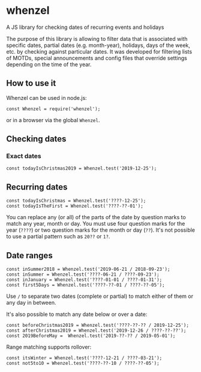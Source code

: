 # whenzel
A JS library for checking dates of recurring events and holidays

The purpose of this library is allowing to filter data that is associated with specific dates,
partial dates (e.g. month-year), holidays, days of the week, etc. by checking against particular
dates. It was developed for filtering lists of MOTDs, special announcements and config files
that override settings depending on the time of the year.

## How to use it

Whenzel can be used in node.js:

```
const Whenzel = require('whenzel');
```

or in a browser via the global `Whenzel`.

## Checking dates

### Exact dates

```
const todayIsChristmas2019 = Whenzel.test('2019-12-25');
``` 

## Recurring dates

```
const todayIsChristmas = Whenzel.test('????-12-25');
const todayIsTheFirst = Whenzel.test('????-??-01');
``` 

You can replace any (or all) of the parts of the date by question marks to match any year, month or day. You
must use four question marks for the year (`????`) or two question marks for the month or day (`??`). It's not
possible to use a partial pattern such as `20??` or `1?`.

## Date ranges

```
const inSummer2018 = Whenzel.test('2019-06-21 / 2018-09-23');
const inSummer = Whenzel.test('????-06-21 / ????-09-23');
const inJanuary = Whenzel.test('????-01-01 / ????-01-31');
const first5Days = Whenzel.test('????-??-01 / ????-??-05');
```

Use `/` to separate two dates (complete or partial) to match either of them  or any day in between.

It's also possible to match any date below or over a date:

```
const beforeChristmas2019 = Whenzel.test('????-??-?? / 2019-12-25');
const afterChristmas2019 = Whenzel.test('2019-12-26 / ????-??-??');
const 2019BeforeMay =  Whenzel.test('2019-??-?? / 2019-05-01');
```

Range matching supports rollover:

```
const itsWinter = Whenzel.test('????-12-21 / ????-03-21');
const not5to10 = Whenzel.test('????-??-10 / ????-??-05');
```
